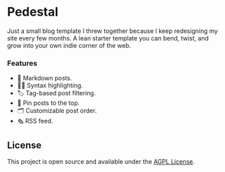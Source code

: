 # Pedestal

Just a small blog template I threw together because I keep redesigning my site every few months.
A lean starter template you can bend, twist, and grow into your own indie corner of the web.

### Features

- 📄 Markdown posts.
- 👩‍💻 Syntax highlighting.
- 🏷️ Tag-based post filtering.
- 📌 Pin posts to the top.
- 🗂️ Customizable post order.
- 🗞️ RSS feed.

## License

This project is open source and available under the [AGPL License](https://github.com/commitsovercoffee/pedestal/blob/main/LICENSE).
